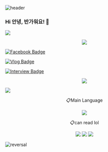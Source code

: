 ![header](https://capsule-render.vercel.app/api?type=waving&color=auto&height=300&section=header&text=welcome!&fontSize=90&animation=fadeIn&fontAlignY=38&desc=Sehyun's%20GitHub%20GateWay&descAlignY=51&descAlign=62)

### Hi 안녕, 반가워요! 🤗
<a href="https://hits.seeyoufarm.com"><img src="https://hits.seeyoufarm.com/api/count/incr/badge.svg?url=https%3A%2F%2Fgithub.com%2FFURY312&count_bg=%235264A8&title_bg=%23222141&icon=github.svg&icon_color=%23E7E7E7&title=hits&edge_flat=false"/></a>

<p align="center"><a href="https://blog.naver.com/kimsehyun34" target="_blank"><img src="https://img.shields.io/badge/-Vlog-92a8d1?logo=kakao&logoColor=white"/></a> </p>

[![Facebook Badge](https://img.shields.io/badge/-Facebook-92a8d1?logo=facebook&logoColor=white&link=https://www.facebook.com/YebinKimakaVIVI)](https://www.facebook.com/YebinKimakaVIVI/)
  
[![Vlog Badge](https://img.shields.io/badge/-Vlog-92a8d1?logo=kakao&logoColor=white&link=https://blog.naver.com/kimsehyun34)](https://if.kakao.com/session/87)
  
[![Interview Badge](https://img.shields.io/badge/-Interview-92a8d1?logo=kakao&logoColor=white&link=https://tech.kakao.com/2020/04/01/2019-internship-vivi)](https://tech.kakao.com/2020/04/01/2019-internship-vivi)

<p align="center"><a href="https://blog.naver.com/kimsehyun34" target="_green"><img src="https://img.shields.io/badge/Tistory-535D6C?style=flat-square&amp;logo=Tistory&amp;logoColor=white" /></a> </p>

<a href="mail: about7086@gmail.com">
   <img src="https://img.shields.io/badge/Gmail-d14836?style=flat-square&logo=ㄴㄴㄴㄴl&logoColor=white&link=about7086@gmail.com"/>
</a>


<p align="center">📋Main Language<br /><br /> <img src="https://img.shields.io/badge/Python-3776AB?style=for-the-badge&amp;logo=Python&amp;logoColor=white" /></p>

<p align="center">📋can read lol</p>
<p align="center"><img src="https://img.shields.io/badge/javascript-F7DF1E?style=for-the-badge&amp;logo=javascript&amp;logoColor=black" /> <img src="https://img.shields.io/badge/css-1572B6?style=for-the-badge&amp;logo=css3&amp;logoColor=white" /> <img src="https://img.shields.io/badge/html-E34F26?style=for-the-badge&amp;logo=html5&amp;logoColor=white" /></p>

![reversal](https://capsule-render.vercel.app/api?type=waving&section=footer&color=auto)
